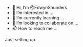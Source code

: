 - 👋 Hi, I’m @EdwynSaunders
- 👀 I’m interested in ...
- 🌱 I’m currently learning ...
- 💞️ I’m looking to collaborate on ...
- 📫 How to reach me ...


Just setting up.

<!---
EdwynSaunders/EdwynSaunders is a ✨ special ✨ repository because its `README.md` (this file) appears on your GitHub profile.
You can click the Preview link to take a look at your changes.
--->
